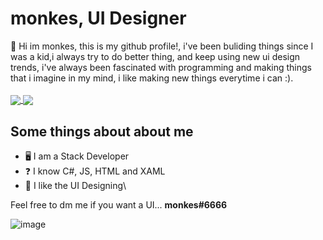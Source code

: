 # monkes, UI Designer
👋 Hi im monkes, this is my github profile!, i've been buliding things since I was a kid,i always try to do better thing, and keep using new ui design trends, i've always been fascinated with programming and making things that i imagine in my mind, i like making new things everytime i can :).\
\
<a href="#">
  <img align="center" src="https://github-readme-stats.vercel.app/api?username=m0nkes&count_private=true&show_icons=true&theme=chartreuse-dark" />
</a>
<a href="#">
  <img align="center" src="https://github-readme-stats.vercel.app/api/top-langs/?username=m0nkes&theme=chartreuse-dark&layout=compact" />
</a>

## Some things about about me
- 🖥️ I am a Stack Developer
- ❓ I know C#, JS, HTML and XAML
- 🤔 I like the UI Designing\

Feel free to dm me if you want a UI... **monkes#6666**
 

  ![image](https://user-images.githubusercontent.com/91796274/136132186-4165314a-a985-455d-8f2a-2789efea8b1d.png)
